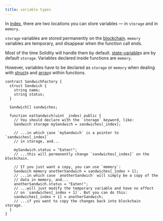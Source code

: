 ```yaml
---
title: variable types
---
```


In [index](/knowledge/Web3/solidity/index.md), there are two locations you can store variables — in `storage` and in `memory`.

`storage` variables are stored permanently on the [blockchain](/knowledge/Web3/blockchain.md). `memory` variables are temporary, and disappear when the function call ends.

Most of the time Solidity will handle them by default. [state-variable](/knowledge/Web3/solidity/state-variable.md)s are by default `storage`. Variables declared inside functions are `memory`.

However, variables have to be declared as `storage` or `memory` when dealing with [struct](/knowledge/Web3/solidity/struct-packing.md)s and [array](/array)s within functions.

```solidity
contract SandwichFactory {
  struct Sandwich {
    string name;
    string status;
  }

  Sandwich[] sandwiches;

  function eatSandwich(uint _index) public {
    // You should declare with the `storage` keyword, like:
    Sandwich storage mySandwich = sandwiches[_index];

    // ...in which case `mySandwich` is a pointer to `sandwiches[_index]`
    // in storage, and...

    mySandwich.status = "Eaten!";
    // ...this will permanently change `sandwiches[_index]` on the blockchain.

    // If you just want a copy, you can use `memory`:
    Sandwich memory anotherSandwich = sandwiches[_index + 1];
    // ...in which case `anotherSandwich` will simply be a copy of the
    // data in memory, and...
    anotherSandwich.status = "Eaten!";
    // ...will just modify the temporary variable and have no effect
    // on `sandwiches[_index + 1]`. But you can do this:
    sandwiches[_index + 1] = anotherSandwich;
    // ...if you want to copy the changes back into blockchain storage.
  }
}
```
